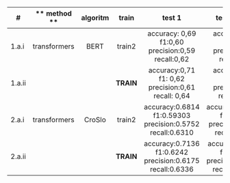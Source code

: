 | #      |    ** method **    | algoritm |   train   |                               test 1                               |                             test 2 (ours)                            |                               test 3                              |
|--------|:------------:|:--------:|:---------:|:------------------------------------------------------------------:|:--------------------------------------------------------------------:|:-----------------------------------------------------------------:|
| 1.a.i  | transformers | BERT   | train2    | accuracy: 0,69<br>f1:0,60<br>precision:0,59<br>recall:0,62         | accuracy:0,81<br>f1:0,75<br>precision:0,77<br>recall:0,74            | accuracy:0,71<br>f1:0,71<br>precision:0,77<br>recall:0,71         |
| 1.a.ii |              |          | **TRAIN** | accuracy:0,71<br>f1: 0,62<br>precision:0,61<br>recall: 0,64        | accuracy:0,93<br>f1: 0,91<br>precision:0,91<br>recall: 0,90          | accuracy:0,77<br>f1: 0,77<br>precision:0,83<br>recall:0,77        |
| 2.a.i  | transformers | CroSlo   | train2    | accuracy:0.6814<br>f1:0.59303<br>precision:0.5752<br>recall:0.6310 | accuracy:0.79757<br>f1:0.7436<br>precision:0.7484<br>recall:0.7404   | accuracy:0.6998<br>f1:0.6956<br>precision:0.7487<br>recall:0.6997 |
| 2.a.ii |              |          | **TRAIN** | accuracy:0.7136<br>f1:0.6242<br>precision:0.6175<br>recall:0.6336  | accuracy: 0.9271<br>f1:0.9096<br>precision:0.74941<br>recall:0.82076 | accuracy:0.7515<br>f1:0.7494<br>precision:0.8207<br>recall:0.7515 |
